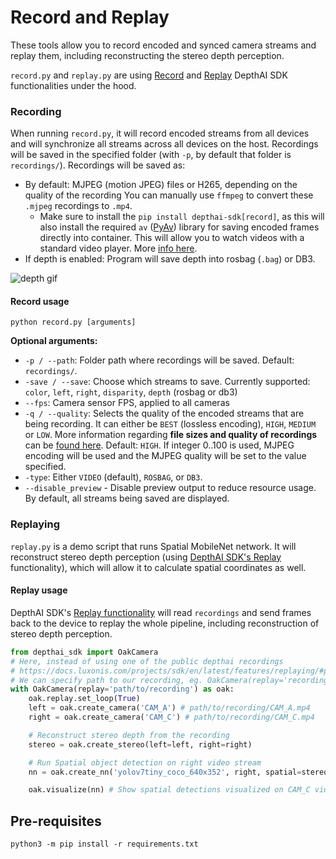 # Record and Replay

These tools allow you to record encoded and synced camera streams and replay them, including reconstructing the stereo depth perception.

`record.py` and `replay.py` are using [Record](https://docs.luxonis.com/projects/sdk/en/latest/features/recording/) and [Replay](https://docs.luxonis.com/projects/sdk/en/latest/features/replaying/) DepthAI SDK functionalities under the hood.

### Recording

When running `record.py`, it will record encoded streams from all devices and will synchronize all streams across all devices on the host. Recordings will be saved in the specified folder (with `-p`, by default that folder is `recordings/`). Recordings will be saved as:
- By default: MJPEG (motion JPEG) files or H265, depending on the quality of the recording You can manually use `ffmpeg` to convert these `.mjpeg` recordings to `.mp4`. 
  - Make sure to install the `pip install depthai-sdk[record]`, as this will also install the required `av` ([PyAv](https://github.com/PyAV-Org/PyAV)) library for saving encoded frames directly into container. This will allow you to watch videos with a standard video player. More [info here](../gen2-container-encoding).
- If depth is enabled: Program will save depth into rosbag (`.bag`) or DB3.
<!-- - If `-mcap` is enabled, depthai-record will record selected streams into [mcap file](https://github.com/foxglove/mcap) and can be viewed with [Foxglove studio](https://foxglove.dev/). Depth is converted to pointcloud on the host before being saved. Standalone Foxglove studio streaming demo can be [found here](../gen2-foxglove/). -->

![depth gif](https://user-images.githubusercontent.com/18037362/141661982-f206ed61-b505-4b17-8673-211a4029754b.gif)

#### Record usage

```
python record.py [arguments]
```

**Optional arguments:**

- `-p / --path`: Folder path where recordings will be saved. Default: `recordings/`.
- `-save / --save`: Choose which streams to save. Currently supported: `color`, `left`, `right`, `disparity`, `depth` (rosbag or db3)
- `--fps`: Camera sensor FPS, applied to all cameras
- `-q / --quality`: Selects the quality of the encoded streams that are being recording. It can either be `BEST` (lossless encoding), `HIGH`, `MEDIUM` or `LOW`. More information regarding **file sizes and quality of recordings** can be [found here](encoding_quality/README.md). Default: `HIGH`. If integer 0..100 is used, MJPEG encoding will be used and the MJPEG quality will be set to the value specified.
- `-type`: Either `VIDEO` (default), `ROSBAG`, or `DB3`.
- `--disable_preview` - Disable preview output to reduce resource usage. By default, all streams being saved are displayed.
<!-- - `-fc / --frame_cnt`: Number of frames to record. App will record until it's stopped (CTRL+C) by default. If you select eg. `-fc 300 --fps 30`, recording will be of 300 frames (of each stream), for a total of 10 seconds. -->
<!-- - `-tl / --timelapse`: Number of seconds between saved frames, which is used for timelapse recording. By default, timelapse is disabled. -->

### Replaying

`replay.py` is a demo script that runs Spatial MobileNet network. It will reconstruct stereo depth perception (using [DepthAI SDK's Replay](https://docs.luxonis.com/projects/sdk/en/latest/features/replaying/) functionality), which will allow it to calculate spatial coordinates as well.

#### Replay usage

DepthAI SDK's [Replay functionality](https://docs.luxonis.com/projects/sdk/en/latest/features/replaying/) will read `recordings` and send frames back to the device to replay the whole pipeline, including reconstruction of stereo depth perception.

```python
from depthai_sdk import OakCamera
# Here, instead of using one of the public depthai recordings
# https://docs.luxonis.com/projects/sdk/en/latest/features/replaying/#public-depthai-recordings
# We can specify path to our recording, eg. OakCamera(replay='recordings/1-184430102127631200')
with OakCamera(replay='path/to/recording') as oak:
    oak.replay.set_loop(True)
    left = oak.create_camera('CAM_A') # path/to/recording/CAM_A.mp4
    right = oak.create_camera('CAM_C') # path/to/recording/CAM_C.mp4

    # Reconstruct stereo depth from the recording
    stereo = oak.create_stereo(left=left, right=right)

    # Run Spatial object detection on right video stream
    nn = oak.create_nn('yolov7tiny_coco_640x352', right, spatial=stereo)

    oak.visualize(nn) # Show spatial detections visualized on CAM_C video
```
## Pre-requisites

```
python3 -m pip install -r requirements.txt
```

